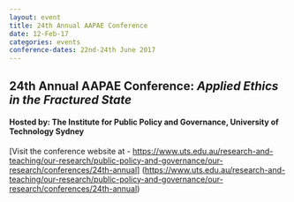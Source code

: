```yaml
---
layout: event
title: 24th Annual AAPAE Conference
date: 12-Feb-17
categories: events
conference-dates: 22nd-24th June 2017
---
```


## 24th Annual AAPAE Conference: **_Applied Ethics in the Fractured State_**

#### Hosted by: The Institute for Public Policy and Governance, University of Technology Sydney

[Visit the conference website at - https://www.uts.edu.au/research-and-teaching/our-research/public-policy-and-governance/our-research/conferences/24th-annual]
(https://www.uts.edu.au/research-and-teaching/our-research/public-policy-and-governance/our-research/conferences/24th-annual)
